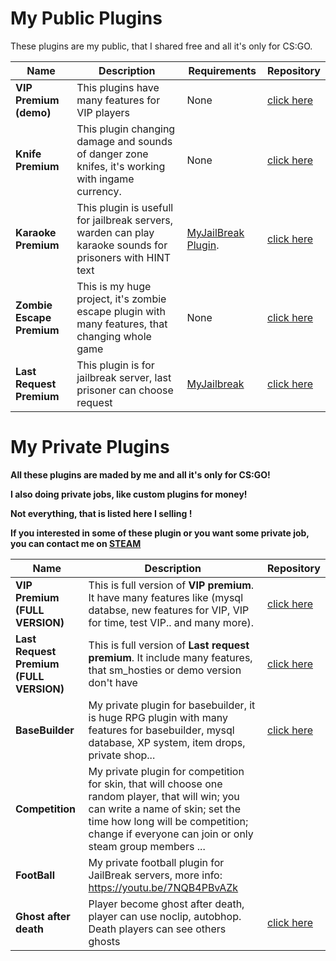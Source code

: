 # My Public Plugins

These plugins are my public, that I shared free and all it's only for CS:GO.

Name | Description | Requirements | Repository
--- | --- | --- | ---
**VIP Premium (demo)** | This plugins have many features for VIP players | None | [click here](https://github.com/SniperOO7/VIP-Premium-FULL-VERSION)
**Knife Premium** | This plugin changing damage and sounds of danger zone knifes, it's working with ingame currency. | None | [click here](https://github.com/SniperOO7/Knife-Premium)
**Karaoke Premium** | This plugin is usefull for jailbreak servers, warden can play karaoke sounds for prisoners with HINT text | [MyJailBreak Plugin](https://forums.alliedmods.net/showthread.php?t=283212). | [click here](https://github.com/hallucinogenic/CS-GO-Glow-Menu)
**Zombie Escape Premium**  | This is my huge project, it's zombie escape plugin with many features, that changing whole game | None | [click here](https://github.com/SniperOO7/Zombie-Escape-Premium)
**Last Request Premium**  | This plugin is for jailbreak server, last prisoner can choose request | [MyJailbreak](https://forums.alliedmods.net/showthread.php?t=283212) | [click here](https://github.com/SniperOO7/LastRequest-Premium-FULL-VERSION)

# My Private Plugins

**All these plugins are maded by me and all it's only for CS:GO!**

**I also doing private jobs, like custom plugins for money!**

**Not everything, that is listed here I selling !**

**If you interested in some of these plugin or you want some private job, you can contact me on [STEAM](https://steamcommunity.com/id/Sniper-oo7/)**

Name | Description | Repository
--- | --- | ---
**VIP Premium (FULL VERSION)** | This is full version of <b>VIP premium</b>. <br>It have many features like (mysql databse, new features for VIP, VIP for time, test VIP.. and many more). | [click here](https://github.com/SniperOO7/VIP-Premium-FULL-VERSION)
**Last Request Premium (FULL VERSION)** | This is full version of <b>Last request premium</b>. It include many features, that sm_hosties or demo version don't have | [click here](https://github.com/SniperOO7/LastRequest-Premium-FULL-VERSION)
**BaseBuilder** | My private plugin for basebuilder, it is huge RPG plugin with many features for basebuilder, mysql database, XP system, item drops, private shop... | [click here](https://drive.google.com/file/d/1-MTUqCeBimbIG4NKGjCwxmGrdbtpMSkQ/view?usp=sharing)
**Competition** | My private plugin for competition for skin, that will choose one random player, that will win; you can write a name of skin; set the time how long will be competition; change if everyone can join or only steam group members ... | 
**FootBall** | My private football plugin for JailBreak servers, more info: https://youtu.be/7NQB4PBvAZk | 
**Ghost after death** | Player become ghost after death, player can use noclip, autobhop. Death players can see others ghosts | [click here](https://github.com/SniperOO7/VIP-Premium-FULL-VERSION)
